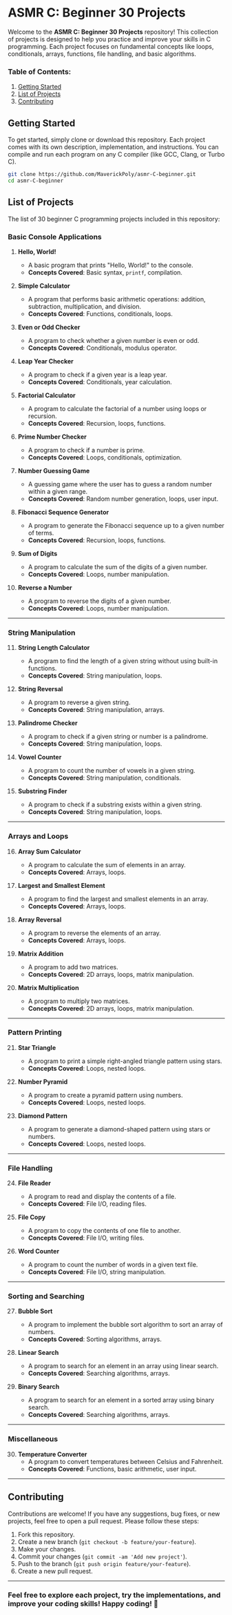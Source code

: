 # ASMR C: Beginner 30 Projects

Welcome to the **ASMR C: Beginner 30 Projects** repository! This collection of projects is designed to help you practice and improve your skills in C programming. Each project focuses on fundamental concepts like loops, conditionals, arrays, functions, file handling, and basic algorithms.

### Table of Contents:

1. [Getting Started](#getting-started)
2. [List of Projects](#list-of-projects)
3. [Contributing](#contributing)

## Getting Started

To get started, simply clone or download this repository. Each project comes with its own description, implementation, and instructions. You can compile and run each program on any C compiler (like GCC, Clang, or Turbo C).

```bash
git clone https://github.com/MaverickPoly/asmr-C-beginner.git
cd asmr-C-beginner
```

## List of Projects

The list of 30 beginner C programming projects included in this repository:

### Basic Console Applications

1. **Hello, World!**

   - A basic program that prints "Hello, World!" to the console.
   - **Concepts Covered**: Basic syntax, `printf`, compilation.

2. **Simple Calculator**

   - A program that performs basic arithmetic operations: addition, subtraction, multiplication, and division.
   - **Concepts Covered**: Functions, conditionals, loops.

3. **Even or Odd Checker**

   - A program to check whether a given number is even or odd.
   - **Concepts Covered**: Conditionals, modulus operator.

4. **Leap Year Checker**

   - A program to check if a given year is a leap year.
   - **Concepts Covered**: Conditionals, year calculation.

5. **Factorial Calculator**

   - A program to calculate the factorial of a number using loops or recursion.
   - **Concepts Covered**: Recursion, loops, functions.

6. **Prime Number Checker**

   - A program to check if a number is prime.
   - **Concepts Covered**: Loops, conditionals, optimization.

7. **Number Guessing Game**

   - A guessing game where the user has to guess a random number within a given range.
   - **Concepts Covered**: Random number generation, loops, user input.

8. **Fibonacci Sequence Generator**

   - A program to generate the Fibonacci sequence up to a given number of terms.
   - **Concepts Covered**: Recursion, loops, functions.

9. **Sum of Digits**

   - A program to calculate the sum of the digits of a given number.
   - **Concepts Covered**: Loops, number manipulation.

10. **Reverse a Number**
    - A program to reverse the digits of a given number.
    - **Concepts Covered**: Loops, number manipulation.

---

### String Manipulation

11. **String Length Calculator**

    - A program to find the length of a given string without using built-in functions.
    - **Concepts Covered**: String manipulation, loops.

12. **String Reversal**

    - A program to reverse a given string.
    - **Concepts Covered**: String manipulation, arrays.

13. **Palindrome Checker**

    - A program to check if a given string or number is a palindrome.
    - **Concepts Covered**: String manipulation, loops.

14. **Vowel Counter**

    - A program to count the number of vowels in a given string.
    - **Concepts Covered**: String manipulation, conditionals.

15. **Substring Finder**
    - A program to check if a substring exists within a given string.
    - **Concepts Covered**: String manipulation, loops.

---

### Arrays and Loops

16. **Array Sum Calculator**

    - A program to calculate the sum of elements in an array.
    - **Concepts Covered**: Arrays, loops.

17. **Largest and Smallest Element**

    - A program to find the largest and smallest elements in an array.
    - **Concepts Covered**: Arrays, loops.

18. **Array Reversal**

    - A program to reverse the elements of an array.
    - **Concepts Covered**: Arrays, loops.

19. **Matrix Addition**

    - A program to add two matrices.
    - **Concepts Covered**: 2D arrays, loops, matrix manipulation.

20. **Matrix Multiplication**
    - A program to multiply two matrices.
    - **Concepts Covered**: 2D arrays, loops, matrix manipulation.

---

### Pattern Printing

21. **Star Triangle**

    - A program to print a simple right-angled triangle pattern using stars.
    - **Concepts Covered**: Loops, nested loops.

22. **Number Pyramid**

    - A program to create a pyramid pattern using numbers.
    - **Concepts Covered**: Loops, nested loops.

23. **Diamond Pattern**
    - A program to generate a diamond-shaped pattern using stars or numbers.
    - **Concepts Covered**: Loops, nested loops.

---

### File Handling

24. **File Reader**

    - A program to read and display the contents of a file.
    - **Concepts Covered**: File I/O, reading files.

25. **File Copy**

    - A program to copy the contents of one file to another.
    - **Concepts Covered**: File I/O, writing files.

26. **Word Counter**
    - A program to count the number of words in a given text file.
    - **Concepts Covered**: File I/O, string manipulation.

---

### Sorting and Searching

27. **Bubble Sort**

    - A program to implement the bubble sort algorithm to sort an array of numbers.
    - **Concepts Covered**: Sorting algorithms, arrays.

28. **Linear Search**

    - A program to search for an element in an array using linear search.
    - **Concepts Covered**: Searching algorithms, arrays.

29. **Binary Search**
    - A program to search for an element in a sorted array using binary search.
    - **Concepts Covered**: Searching algorithms, arrays.

---

### Miscellaneous

30. **Temperature Converter**
    - A program to convert temperatures between Celsius and Fahrenheit.
    - **Concepts Covered**: Functions, basic arithmetic, user input.

---

## Contributing

Contributions are welcome! If you have any suggestions, bug fixes, or new projects, feel free to open a pull request. Please follow these steps:

1. Fork this repository.
2. Create a new branch (`git checkout -b feature/your-feature`).
3. Make your changes.
4. Commit your changes (`git commit -am 'Add new project'`).
5. Push to the branch (`git push origin feature/your-feature`).
6. Create a new pull request.

---

### Feel free to explore each project, try the implementations, and improve your coding skills! Happy coding! 🚀
